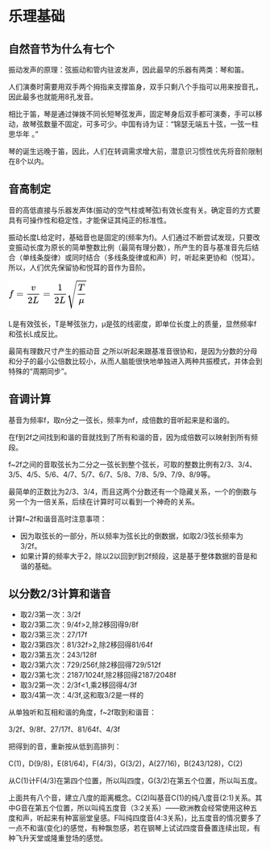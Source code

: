 # 乐理基础

## 自然音节为什么有七个

振动发声的原理：弦振动和管内驻波发声，因此最早的乐器有两类：琴和笛。

人们演奏时需要用双手两个拇指来支撑笛身，双手只剩八个手指可以用来按音孔，因此最多也就能用8孔发音。

相比于笛，琴是通过弹拨不同长短琴弦发声，固定琴身后双手都可演奏，手可以移动，故琴弦数量不固定，可多可少。中国有诗为证：“锦瑟无端五十弦，一弦一柱思华年 。”

琴的诞生远晚于笛，因此，人们在转调需求增大前，潜意识习惯性优先将音阶限制在8个以内。

## 音高制定

音的高低直接与乐器发声体(振动的空气柱或琴弦)有效长度有关。确定音的方式要具有可操作性和稳定性，才能保证其纯正的标准性。

振动长度L给定时，基础音也是固定的(频率为f)。人们通过不断尝试发现，只要改变振动长度为原长的简单整数比例（最简有理分数），所产生的音与基准音先后结合（单线条旋律）或同时结合（多线条旋律或和声）时，听起来更协和（悦耳）。所以，人们优先保留协和悦耳的音作为音阶。

![](assets/base02-1.webp)

L是有效弦长，T是琴弦张力，μ是弦的线密度，即单位长度上的质量，显然频率f和弦长L成反比。

最简有理数尺寸产生的振动音 之所以听起来跟基准音很协和，是因为分数的分母和分子的最小公倍数比较小，从而人脑能很快地单独进入两种共振模式，并体会到特殊的“周期同步”。

## 音调计算

基音为频率f，取n分之一弦长，频率为nf，成倍数的音听起来是和谐的。

在f到2f之间找到和谐的音就找到了所有和谐的音，因为成倍数可以映射到所有频段。

f~2f之间的音取弦长为二分之一弦长到整个弦长，可取的整数比例有2/3、3/4、3/5、4/5、5/6、4/7、5/7、6/7、5/8、7/8、5/9、7/9、8/9等。

最简单的正数比为2/3、3/4，而且这两个分数还有一个隐藏关系，一个的倒数与另一个为一倍关系，后续在计算时可以看到一个神奇的关系。

计算f~2f和谐音高时注意事项：

- 因为取弦长的一部分，所以频率为弦长比的倒数据，如取2/3弦长频率为3/2f。
- 如果计算的频率大于2，除以2以回到f到2f频段，这是基于整体数据的音是和谐的基础。

## 以分数2/3计算和谐音

- 取2/3第一次：3/2f
- 取2/3第二次：9/4f>2,除2移回得9/8f
- 取2/3第三次：27/17f
- 取2/3第四次：81/32f>2,除2移回得81/64f
- 取2/3第五次：243/128f
- 取2/3第六次：729/256f,除2移回得729/512f
- 取2/3第七次：2187/1024f,除2移回得2187/2048f
- 取3/2第一次：2/3f<1,乘2移回得4/3f
- 取3/4第一次：4/3f,这和取3/2是一样的

从单独听和互相和谐的角度，f~2f取到和谐音：

3/2f、9/8f、27/17f、81/64f、4/3f

把得到的音，重新按从低到高排列：

C(1)，D(9/8)，E(81/64)，F(4/3)，G(3/2)，A(27/16)，B(243/128)，C(2)

从C(1)计F(4/3)在第四个位置，所以叫四度，G(3/2)在第五个位置，所以叫五度。

上面共有八个音，建立八度的距离概念。C(2)叫基音C(1)的纯八度音(2:1)关系。其中G音在第五个位置，所以叫纯五度音（3:2关系）——欧洲教会经常使用这种五度和声，听起来有种富丽堂皇感。F叫纯四度音(4:3关系)，比五度音的情况要多了一点不和谐(变化)的感觉，有种飘忽感，若在钢琴上试试四度音叠置连续出现，有种飞升天堂或隆重登场的感觉。





